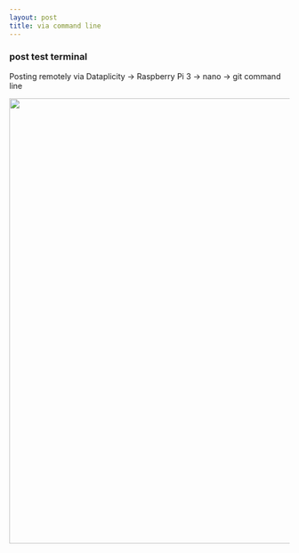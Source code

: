 ```yaml
---
layout: post
title: via command line 
--- 
```

### post test terminal 
Posting remotely via Dataplicity -> Raspberry Pi 3 -> nano -> git command line

<img src="/images/type-away-numero-dos.jpg" width="800">
